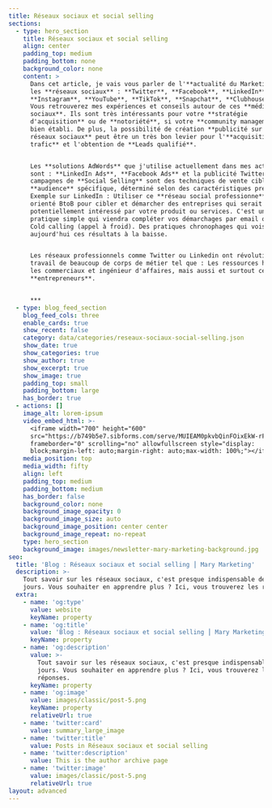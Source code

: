 ```yaml
---
title: Réseaux sociaux et social selling
sections:
  - type: hero_section
    title: Réseaux sociaux et social selling
    align: center
    padding_top: medium
    padding_bottom: none
    background_color: none
    content: >
      Dans cet article, je vais vous parler de l'**actualité du Marketing** sur
      les **réseaux sociaux** : **Twitter**, **Facebook**, **LinkedIn**,
      **Instagram**, **YouTube**, **TikTok**, **Snapchat**, **Clubhouse**, etc.
      Vous retrouverez mes expériences et conseils autour de ces **média
      sociaux**. Ils sont très intéressants pour votre **stratégie
      d'acquisition** ou de **notoriété**, si votre **community management** est
      bien établi. De plus, la possibilité de création **publicité sur les
      réseaux sociaux** peut être un très bon levier pour l'**acquisition de
      trafic** et l'obtention de **Leads qualifié**.


      Les **solutions AdWords** que j'utilise actuellement dans mes activités
      sont : **LinkedIn Ads**, **Facebook Ads** et la publicité Twitter. Les
      campagnes de **Social Selling** sont des techniques de vente ciblant une
      **audience** spécifique, déterminé selon des caractéristiques précise.
      Exemple sur LinkedIn : Utiliser ce **réseau social professionne**l très
      orienté BtoB pour cibler et démarcher des entreprises qui serait
      potentiellement intéressé par votre produit ou services. C'est une
      pratique simple qui viendra compléter vos démarchages par email ou votre
      Cold calling (appel à froid). Des pratiques chronophages qui vois
      aujourd'hui ces résultats à la baisse.


      Les réseaux professionnels comme Twitter ou Linkedin ont révolutionné le
      travail de beaucoup de corps de métier tel que : Les ressources humaines,
      les commerciaux et ingénieur d'affaires, mais aussi et surtout celui des
      **entrepreneurs**.


      ***
  - type: blog_feed_section
    blog_feed_cols: three
    enable_cards: true
    show_recent: false
    category: data/categories/reseaux-sociaux-social-selling.json
    show_date: true
    show_categories: true
    show_author: true
    show_excerpt: true
    show_image: true
    padding_top: small
    padding_bottom: large
    has_border: true
  - actions: []
    image_alt: lorem-ipsum
    video_embed_html: >-
      <iframe width="700" height="600"
      src="https://b749b5e7.sibforms.com/serve/MUIEAM0pkvbQinFOixEkW-rF_LkKDOef_kUfJGtk7R9-UfYGPAJ_DiiVnVBksDThZYDqnmeVL4MnotsgclA_AehybCmA3NKcWHLbbvdkKvG0n34T7OuHuIsL2dj3-o197_s8hEpdP9x5L2dDoMQzA-iDTR8VKjJg43Ng3XjNLA8_kzDtFQqaWLGl0KlowvrzGYQ-eObrny3EASDU"
      frameborder="0" scrolling="no" allowfullscreen style="display:
      block;margin-left: auto;margin-right: auto;max-width: 100%;"></iframe>
    media_position: top
    media_width: fifty
    align: left
    padding_top: medium
    padding_bottom: medium
    has_border: false
    background_color: none
    background_image_opacity: 0
    background_image_size: auto
    background_image_position: center center
    background_image_repeat: no-repeat
    type: hero_section
    background_image: images/newsletter-mary-marketing-background.jpg
seo:
  title: 'Blog : Réseaux sociaux et social selling ⎮ Mary Marketing'
  description: >-
    Tout savoir sur les réseaux sociaux, c'est presque indispensable de nos
    jours. Vous souhaiter en apprendre plus ? Ici, vous trouverez les réponses.
  extra:
    - name: 'og:type'
      value: website
      keyName: property
    - name: 'og:title'
      value: 'Blog : Réseaux sociaux et social selling ⎮ Mary Marketing'
      keyName: property
    - name: 'og:description'
      value: >-
        Tout savoir sur les réseaux sociaux, c'est presque indispensable de nos
        jours. Vous souhaiter en apprendre plus ? Ici, vous trouverez les
        réponses.
      keyName: property
    - name: 'og:image'
      value: images/classic/post-5.png
      keyName: property
      relativeUrl: true
    - name: 'twitter:card'
      value: summary_large_image
    - name: 'twitter:title'
      value: Posts in Réseaux sociaux et social selling
    - name: 'twitter:description'
      value: This is the author archive page
    - name: 'twitter:image'
      value: images/classic/post-5.png
      relativeUrl: true
layout: advanced
---
```


